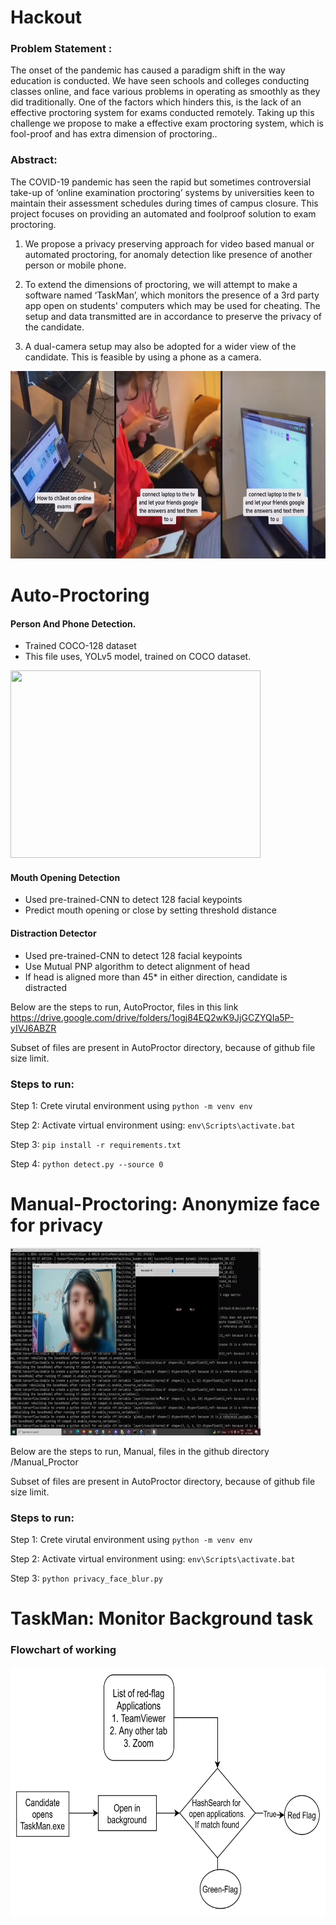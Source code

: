 # Hackout
### Problem Statement : 
The onset of the pandemic has caused a paradigm shift in the way education is conducted. We have seen schools and colleges conducting classes online, and face various problems in operating as smoothly as they did traditionally. One of the factors which hinders this, is the lack of an effective proctoring system for exams conducted remotely. Taking up this challenge we propose to make a effective exam proctoring system, which is fool-proof and has extra dimension of proctoring..



### Abstract:
The COVID-19 pandemic has seen the rapid but sometimes controversial take-up of ‘online examination proctoring’ systems by universities keen to maintain their assessment schedules during times of campus closure. This project focuses on providing an automated and foolproof solution to exam proctoring.

1) We propose a privacy preserving approach for video based manual or automated proctoring, for anomaly detection like presence of another person or mobile phone.

2) To extend the dimensions of proctoring, we will attempt to make a software named ‘TaskMan’, which monitors the presence of a 3rd party app open on students' computers which may be used for cheating. The setup and data transmitted are in accordance to preserve the privacy of the candidate.

3) A dual-camera setup may also be adopted for a wider view of the candidate. This is feasible by using a phone as a camera.

<img src="image/cheating_ways.png" width="800" height="300">




# Auto-Proctoring


#### Person And Phone Detection.
- Trained COCO-128 dataset
- This file uses, YOLv5 model, trained on COCO dataset. 

<img src="image/detection.gif" width="400" height="300">

#### Mouth Opening Detection

- Used pre-trained-CNN to detect 128 facial keypoints
- Predict mouth opening or close by setting threshold distance

#### Distraction Detector
- Used pre-trained-CNN to detect 128 facial keypoints
- Use Mutual PNP algorithm to detect alignment of head
- If head is aligned more than 45* in either direction, candidate is distracted


Below are the steps to run, AutoProctor, files in this link <a>https://drive.google.com/drive/folders/1ogj84EQ2wK9JjGCZYQIa5P-yIVJ6ABZR</a>

Subset of files are present in AutoProctor directory, because of github file size limit.

### Steps to run:
Step 1: Crete virutal environment using ```python -m venv env```

Step 2: Activate virtual environment using: ```env\Scripts\activate.bat```

Step 3: ```pip install -r requirements.txt```

Step 4: ```python detect.py --source 0```

# Manual-Proctoring: Anonymize face for privacy
<img src="image/blur_singhal.gif" width="400" height="300">

Below are the steps to run, Manual, files in the github directory /Manual_Proctor

Subset of files are present in AutoProctor directory, because of github file size limit.

### Steps to run:
Step 1: Crete virutal environment using ```python -m venv env```

Step 2: Activate virtual environment using: ```env\Scripts\activate.bat```

Step 3: ```python privacy_face_blur.py ```


# TaskMan: Monitor Background task

### Flowchart of working
<img src="image/flowchar_taskman.png" width="600" height="400">







